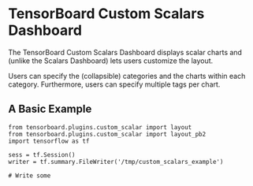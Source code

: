 # TensorBoard Custom Scalars Dashboard

The TensorBoard Custom Scalars Dashboard displays scalar charts and
(unlike the Scalars Dashboard) lets users customize the layout.

Users can specify the (collapsible) categories and the charts within
each category. Furthermore, users can specify multiple tags per chart.

## A Basic Example


```
from tensorboard.plugins.custom_scalar import layout
from tensorboard.plugins.custom_scalar import layout_pb2
import tensorflow as tf

sess = tf.Session()
writer = tf.summary.FileWriter('/tmp/custom_scalars_example')

# Write some

```

